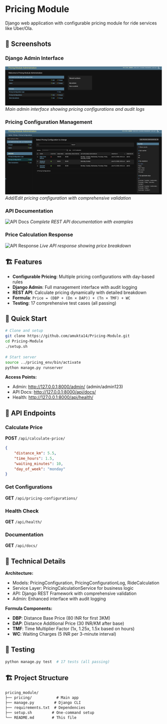 # Pricing Module

Django web application with configurable pricing module for ride services like Uber/Ola.

## 📸 Screenshots

### Django Admin Interface
![Admin Dashboard](screenshots/admin-dashboard.png)
*Main admin interface showing pricing configurations and audit logs*

### Pricing Configuration Management
![Pricing Config](screenshots/pricing-config.png)
*Add/Edit pricing configuration with comprehensive validation*

### API Documentation
![API Docs](screenshots/api-docs.png)
*Complete REST API documentation with examples*

### Price Calculation Response
![API Response](screenshots/api-response.png)
*Live API response showing price breakdown*

## 🏗️ Features

- **Configurable Pricing**: Multiple pricing configurations with day-based rules
- **Django Admin**: Full management interface with audit logging
- **REST API**: Calculate pricing dynamically with detailed breakdown
- **Formula**: `Price = (DBP + (Dn × DAP)) + (Tn × TMF) + WC`
- **Testing**: 17 comprehensive test cases (all passing)

## 🚀 Quick Start

```bash
# Clone and setup
git clone https://github.com/amukta14/Pricing-Module.git
cd Pricing-Module
./setup.sh

# Start server
source ../pricing_env/bin/activate
python manage.py runserver
```

**Access Points:**
- Admin: http://127.0.0.1:8000/admin/ (admin/admin123)
- API Docs: http://127.0.0.1:8000/api/docs/
- Health: http://127.0.0.1:8000/api/health/

## 📡 API Endpoints

### Calculate Price
**POST** `/api/calculate-price/`
```json
{
    "distance_km": 5.5,
    "time_hours": 1.5,
    "waiting_minutes": 10,
    "day_of_week": "monday"
}
```

### Get Configurations  
**GET** `/api/pricing-configurations/`

### Health Check
**GET** `/api/health/`

### Documentation
**GET** `/api/docs/`

## 🔧 Technical Details

**Architecture:**
- Models: PricingConfiguration, PricingConfigurationLog, RideCalculation
- Service Layer: PricingCalculationService for business logic
- API: Django REST Framework with comprehensive validation
- Admin: Enhanced interface with audit logging

**Formula Components:**
- **DBP**: Distance Base Price (80 INR for first 3KM)
- **DAP**: Distance Additional Price (30 INR/KM after base)
- **TMF**: Time Multiplier Factor (1x, 1.25x, 1.5x based on hours)
- **WC**: Waiting Charges (5 INR per 3-minute interval)

## 🧪 Testing

```bash
python manage.py test  # 17 tests (all passing)
```

## 🏗️ Project Structure

```
pricing_module/
├── pricing/           # Main app
├── manage.py         # Django CLI
├── requirements.txt  # Dependencies  
├── setup.sh         # One-command setup
└── README.md        # This file
``` 